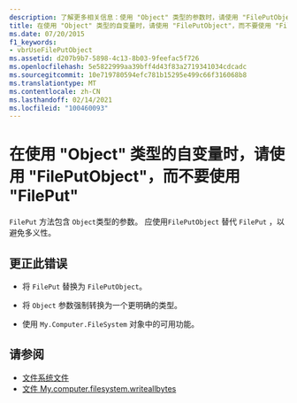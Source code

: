 ```yaml
---
description: 了解更多相关信息：使用 "Object" 类型的参数时，请使用 "FilePutObject" 而不是 "FilePut"
title: 在使用 "Object" 类型的自变量时，请使用 "FilePutObject"，而不要使用 "FilePut"
ms.date: 07/20/2015
f1_keywords:
- vbrUseFilePutObject
ms.assetid: d207b9b7-5898-4c13-8b03-9feefac5f726
ms.openlocfilehash: 5e5822999aa39bff4d43f83a2719341034cdcadc
ms.sourcegitcommit: 10e719780594efc781b15295e499c66f316068b8
ms.translationtype: MT
ms.contentlocale: zh-CN
ms.lasthandoff: 02/14/2021
ms.locfileid: "100460093"
---
```

# <a name="use-fileputobject-instead-of-fileput-when-using-argument-of-type-object"></a>在使用 "Object" 类型的自变量时，请使用 "FilePutObject"，而不要使用 "FilePut"

`FilePut` 方法包含 `Object`类型的参数。 应使用`FilePutObject` 替代 `FilePut` ，以避免多义性。  
  
## <a name="to-correct-this-error"></a>更正此错误  
  
- 将 `FilePut` 替换为 `FilePutObject`。  
  
- 将 `Object` 参数强制转换为一个更明确的类型。  
  
- 使用 `My.Computer.FileSystem` 对象中的可用功能。  
  
## <a name="see-also"></a>请参阅

- [文件系统文件](xref:Microsoft.VisualBasic.FileIO.FileSystem)
- [文件 My.computer.filesystem.writeallbytes](xref:Microsoft.VisualBasic.MyServices.FileSystemProxy.WriteAllBytes%2A)
